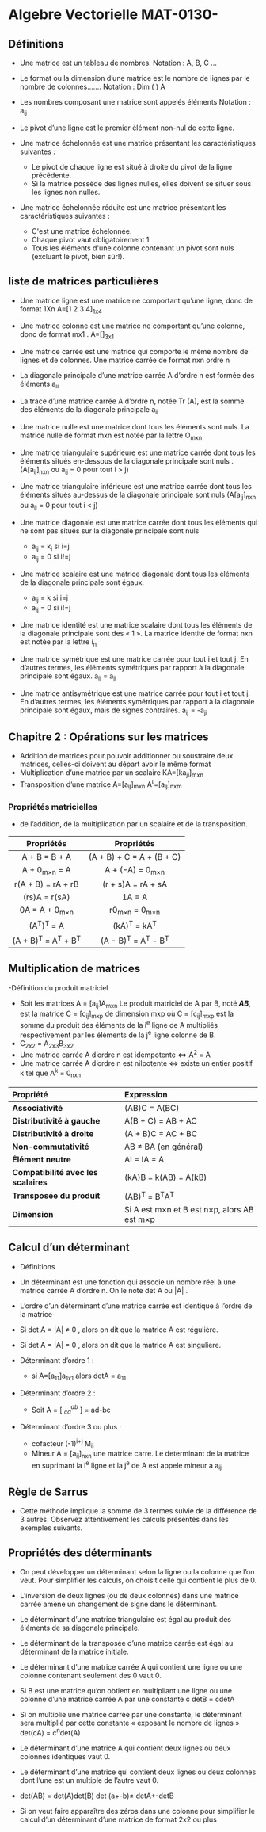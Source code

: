 # Algebre Vectorielle MAT-0130-

## Définitions

- Une matrice est un tableau de nombres.
Notation : A, B, C …

- Le format ou la dimension d’une matrice est le nombre de lignes par le nombre de colonnes.......
Notation : Dim ( ) A

- Les nombres composant une matrice sont appelés éléments
Notation : a<sub>ij

- Le pivot d’une ligne est le premier élément non-nul de cette ligne.
- Une matrice échelonnée est une matrice présentant les caractéristiques suivantes :
  - Le pivot de chaque ligne est situé à droite du pivot de la ligne précédente.
  - Si la matrice possède des lignes nulles, elles doivent se situer sous les lignes non nulles.
 
- Une matrice échelonnée réduite est une matrice présentant les caractéristiques suivantes :
  - C'est une matrice échelonnée.
  - Chaque pivot vaut obligatoirement 1.
  - Tous les éléments d'une colonne contenant un pivot sont nuls (excluant le pivot, bien sûr!).
 
## liste de matrices particulières
- Une matrice ligne est une matrice ne comportant qu’une ligne, donc de format 1Xn  A=[1 2 3 4]<sub>1x4
- Une matrice colonne est une matrice ne comportant qu’une colonne, donc de format mx1 . A=[]<sub>3x1
- Une matrice carrée est une matrice qui comporte le même nombre de lignes et de colonnes. Une matrice carrée de format nxn ordre n
- La diagonale principale d’une matrice carrée A d’ordre n est formée des éléments a<sub>ii
- La trace d’une matrice carrée A d’ordre n, notée Tr (A), est la somme des éléments de la diagonale principale a<sub>ii
- Une matrice nulle est une matrice dont tous les éléments sont nuls. La matrice nulle de format mxn est notée par la lettre O<sub>mxn
- Une matrice triangulaire supérieure est une matrice carrée dont tous les éléments situés en-dessous de la diagonale principale sont nuls . (A[a<sub>ij</sub>]<sub>nxn</sub> ou a<sub>ij</sub> = 0 pour tout i > j)
- Une matrice triangulaire inférieure est une matrice carrée dont tous les éléments situés au-dessus de la diagonale principale sont nuls (A[a<sub>ij</sub>]<sub>nxn</sub> ou a<sub>ij</sub> = 0 pour tout i < j)
- Une matrice diagonale est une matrice carrée dont tous les éléments qui ne sont pas situés sur la diagonale principale sont nuls 
   - a<sub>ij</sub> = k<sub>i</sub> si i=j
   - a<sub>ij</sub> = 0 si i!=j   
- Une matrice scalaire est une matrice diagonale dont tous les éléments de la diagonale principale sont égaux.
  - a<sub>ij</sub> = k si i=j
  - a<sub>ij</sub> = 0 si i!=j

- Une matrice identité est une matrice scalaire dont tous les éléments de la diagonale principale sont des « 1 ». La matrice identité de format nxn est notée par la lettre i<sub>n</sub>
- Une matrice symétrique est une matrice carrée pour tout i et tout j. En d’autres termes, les éléments symétriques par rapport à la diagonale principale sont égaux. a<sub>ij</sub> = a<sub>ji</sub>
- Une matrice antisymétrique est une matrice carrée pour tout i et tout j. En d’autres termes, les éléments symétriques par rapport à la diagonale principale sont égaux, mais de signes contraires. a<sub>ij</sub> = -a<sub>ji</sub>



## Chapitre 2 : Opérations sur les matrices

- Addition de matrices  pour pouvoir additionner ou soustraire deux matrices, celles-ci doivent au départ avoir le même format
- Multiplication d’une matrice par un scalaire KA=[ka<sub>ji</sub>]<sub>mxn</sub>
- Transposition d’une matrice A=[a<sub>ij</sub>]<sub>mxn</sub> A<sup>t</sup>=[a<sub>ij</sub>]<sub>nxm</sub>

### Propriétés matricielles 
- de l’addition, de la multiplication par un scalaire et de la transposition.

| Propriétés  | Propriétés  |
|:----------------------:|:----------------------------:|
| A + B = B + A | (A + B) + C = A + (B + C) |
| A + 0<sub>m×n</sub> = A | A + (-A) = 0<sub>m×n</sub> |
| r(A + B) = rA + rB | (r + s)A = rA + sA |
| (rs)A = r(sA) | 1A = A |
| 0A = A + 0<sub>m×n</sub> | r0<sub>m×n</sub> = 0<sub>m×n</sub> |
| (A<sup>T</sup>)<sup>T</sup> = A | (kA)<sup>T</sup> = kA<sup>T</sup> |
| (A + B)<sup>T</sup> = A<sup>T</sup> + B<sup>T</sup> | (A - B)<sup>T</sup> = A<sup>T</sup> - B<sup>T</sup> |

## Multiplication de matrices

-Définition du produit matriciel
  - Soit les matrices A = [a<sub>ij</sub>]A<sub>mxn</sub> Le produit matriciel de A par B, noté ___AB___, est la matrice C = [c<sub>ij</sub>]<sub>mxp</sub> de dimension
mxp où C = [c<sub>ij</sub>]<sub>mxp</sub> est la somme du produit des éléments de la i<sup>e</sup> ligne  de A multipliés respectivement par les éléments de la j<sup>e</sup> ligne 
colonne de B.
- C<sub>2x2</sub> = A<sub>2x3</sub>B<sub>3x2</sub>
- Une matrice carrée A d’ordre n est idempotente <=> A<sup>2</sup> = A
- Une matrice carrée A d’ordre n est nilpotente <=> existe un entier positif k tel que A<sup>k</sup> = 0<sub>nxn</sub>

| Propriété | Expression |
|:----------|:-----------|
| **Associativité** | (AB)C = A(BC) |
| **Distributivité à gauche** | A(B + C) = AB + AC |
| **Distributivité à droite** | (A + B)C = AC + BC |
| **Non-commutativité** | AB ≠ BA (en général) |
| **Élément neutre** | AI = IA = A |
| **Compatibilité avec les scalaires** | (kA)B = k(AB) = A(kB) |
| **Transposée du produit** | (AB)<sup>T</sup> = B<sup>T</sup>A<sup>T</sup> |
| **Dimension** | Si A est m×n et B est n×p, alors AB est m×p |

## Calcul d’un déterminant
- Définitions
- Un déterminant est une fonction qui associe un nombre réel à une matrice carrée A d’ordre n. On le note det A ou |A| .
- L’ordre d’un déterminant d’une matrice carrée est identique à l’ordre de la matrice
- Si det A = |A| ≠ 0  , alors on dit que la matrice A est régulière.
- Si det A = |A| = 0  , alors on dit que la matrice A est singuliere.

- Déterminant d’ordre 1 :
  - si A=[a<sub>11</sub>]a<sub>1x1</sub> alors detA = a<sub>11</sub>
- Déterminant d’ordre 2 :
  - Soit A = [ $^{ab}_{cd}$ ] = ad-bc
 
- Déterminant d’ordre 3 ou plus :
  - cofacteur (-1)<sup>i+j</sup> M<sub>ij</sub>
  - Mineur  A = [a<sub>ij</sub>]<sub>nxn</sub> une matrice carre. Le determinant de la matrice en suprimant la i<sup>e</sup> ligne et la j<sup>e</sup> de A est appele mineur a a<sub>ij</sub>
 
## Règle de Sarrus
- Cette méthode implique la somme de 3 termes suivie de la différence de 3 autres. Observez attentivement
les calculs présentés dans les exemples suivants.


## Propriétés des déterminants

- On peut développer un déterminant selon la ligne ou la colonne que l’on veut. Pour simplifier les calculs,
on choisit celle qui contient le plus de 0.

- L’inversion de deux lignes (ou de deux colonnes) dans une matrice carrée amène un changement de signe
dans le déterminant.

- Le déterminant d’une matrice triangulaire est égal au produit des éléments de sa diagonale principale.

- Le déterminant de la transposée d’une matrice carrée est égal au déterminant de la matrice initiale.

- Le déterminant d’une matrice carrée A qui contient une ligne ou une colonne contenant seulement des 0
vaut 0.

- Si B est une matrice qu’on obtient en multipliant une ligne ou une colonne d’une matrice carrée A par une
constante c detB = cdetA

- Si on multiplie une matrice carrée par une constante, le déterminant sera multiplié par cette constante
« exposant le nombre de lignes » det(cA) = c<sup>n</sup>det(A)

- Le déterminant d’une matrice A qui contient deux lignes ou deux colonnes identiques vaut 0.

- Le déterminant d’une matrice qui contient deux lignes ou deux colonnes dont l’une est un multiple de
l’autre vaut 0.

- det(AB) = det(A)det(B) det (a+-b)≠ detA+-detB
  
- Si on veut faire apparaître des zéros dans une colonne pour simplifier le calcul d’un déterminant d’une matrice de format 2x2 ou plus 














